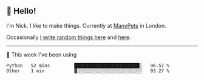 ## 👋 Hello! 

I'm Nick. I like to make things. Currently at [ManyPets](https://manypets.com) in London.

Occasionally [I write random things here](https://nicksnell.com) and [here](https://twitter.com/nicksnell).

-------

🚀 This week I've been using

<!--START_SECTION:waka-->

```text
Python   52 mins         ████████████████████████░   96.57 %
Other    1 min           ▓░░░░░░░░░░░░░░░░░░░░░░░░   03.27 %
```

<!--END_SECTION:waka-->
